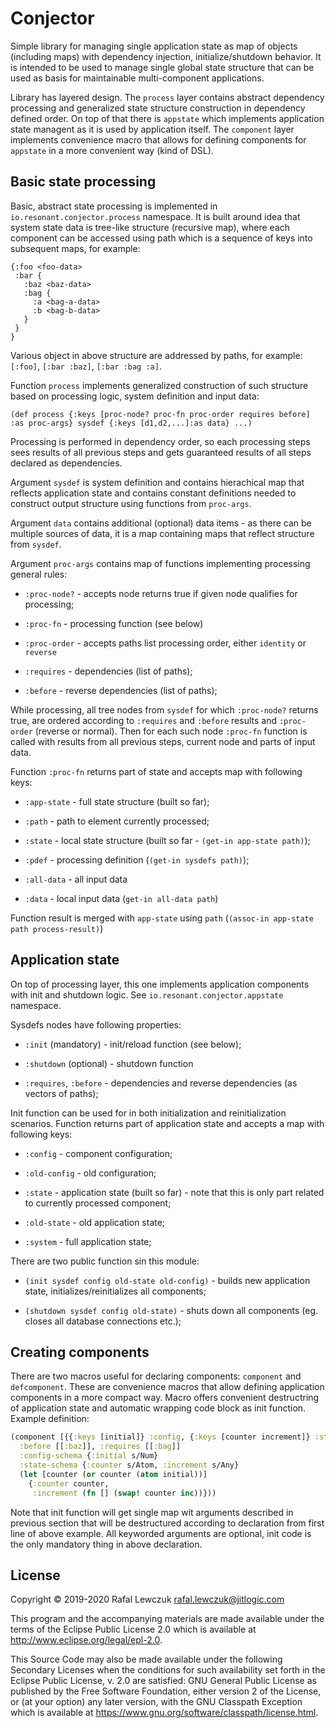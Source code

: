 # Conjector

Simple library for managing single application state as map of objects (including maps) with dependency injection,
initialize/shutdown behavior. It is intended to be used to manage single global state structure that can be used as
basis for maintainable multi-component applications. 

Library has layered design. The `process` layer contains abstract dependency processing and generalized state structure 
construction in dependency defined order. On top of that there is `appstate` which implements application state managent
as it is used by application itself. The `component` layer implements convenience macro that allows for defining 
components for `appstate` in a more convenient way (kind of DSL).


## Basic state processing

Basic, abstract state processing is implemented in `io.resonant.conjector.process` namespace. It is built around idea
that system state data is tree-like structure (recursive map), where each component can be accessed using path which
is a sequence of keys into subsequent maps, for example:

```
{:foo <foo-data>
 :bar {
   :baz <baz-data>
   :bag {
     :a <bag-a-data>
     :b <bag-b-data>
   }
 }
}
``` 

Various object in above structure are addressed by paths, for example: `[:foo]`, `[:bar :baz]`, `[:bar :bag :a]`.

Function `process` implements generalized construction of such structure based on processing logic, system definition 
and input data:

```
(def process {:keys [proc-node? proc-fn proc-order requires before] :as proc-args} sysdef {:keys [d1,d2,...]:as data} ...)
```

Processing is performed in dependency order, so each processing steps sees results of all previous steps and gets 
guaranteed results of all steps declared as dependencies.

Argument `sysdef` is system definition and contains hierachical map that reflects application state and contains
constant definitions needed to construct output structure using functions from `proc-args`. 

Argument `data` contains additional (optional) data items - as there can be multiple sources of data, it is a map
containing maps that reflect structure from `sysdef`.

Argument `proc-args` contains map of functions implementing processing general rules:

* `:proc-node?` - accepts node returns true if given node qualifies for processing;

* `:proc-fn` - processing function (see below)

* `:proc-order` - accepts paths list processing order, either `identity` or `reverse`

* `:requires` - dependencies (list of paths);

* `:before` - reverse dependencies (list of paths);

While processing, all tree nodes from `sysdef` for which `:proc-node?` returns true, are ordered according to `:requires`
and `:before` results and `:proc-order` (reverse or normal). Then for each such node `:proc-fn` function is called with 
results from all previous steps, current node and parts of input data.

Function `:proc-fn` returns part of state and accepts map with following keys:

* `:app-state` - full state structure (built so far);

* `:path` - path to element currently processed;

* `:state` - local state structure (built so far - `(get-in app-state path)`);

* `:pdef` - processing definition (`(get-in sysdefs path)`);

* `:all-data` - all input data

* `:data` - local input data (`get-in all-data path`)

Function result is merged with `app-state` using `path` (`(assoc-in app-state path process-result)`)

## Application state

On top of processing layer, this one implements application components with init and shutdown logic. 
See `io.resonant.conjector.appstate` namespace. 

Sysdefs nodes have following properties:

* `:init` (mandatory) - init/reload function (see below);

* `:shutdown` (optional) - shutdown function

* `:requires`, `:before` - dependencies and reverse dependencies (as vectors of paths);

Init function can be used for in both initialization and reinitialization scenarios. Function returns part of application
state and accepts a map with following keys:

* `:config` - component configuration;

* `:old-config` - old configuration;

* `:state` - application state (built so far) - note that this is only part related to currently processed component;

* `:old-state` - old application state;

* `:system` - full application state;

There are two public function sin this module:

* `(init sysdef config old-state old-config)` - builds new application state, initializes/reinitializes all components;

* `(shutdown sysdef config old-state)` - shuts down all components (eg. closes all database connections etc.);


## Creating components

There are two macros useful for declaring components: `component` and `defcomponent`. These are convenience macros
that allow defining application components in a more compact way. Macro offers convenient destructring of application
state and automatic wrapping code block as init function. Example definition:

```clojure
(component [{{:keys [initial]} :config, {:keys [counter increment]} :state}]
  :before [[:baz]], :requires [[:bag]]
  :config-schema {:initial s/Num}
  :state-schema {:counter s/Atom, :increment s/Any}
  (let [counter (or counter (atom initial))]
    {:counter counter,
     :increment (fn [] (swap! counter inc))}))
```

Note that init function will get single map wit arguments described in previous section that will be destructured according
to declaration from first line of above example. All keyworded arguments are optional, init code is the only mandatory 
thing in above declaration. 

## License

Copyright © 2019-2020 Rafal Lewczuk <rafal.lewczuk@jitlogic.com>

This program and the accompanying materials are made available under the
terms of the Eclipse Public License 2.0 which is available at
http://www.eclipse.org/legal/epl-2.0.

This Source Code may also be made available under the following Secondary
Licenses when the conditions for such availability set forth in the Eclipse
Public License, v. 2.0 are satisfied: GNU General Public License as published by
the Free Software Foundation, either version 2 of the License, or (at your
option) any later version, with the GNU Classpath Exception which is available
at https://www.gnu.org/software/classpath/license.html.
